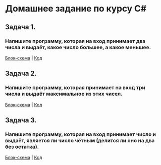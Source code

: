 # Домашнее задание по курсу С#

## Задача 1.

### Напишите программу, которая на вход принимает два числа и выдаёт, какое число большее, а какое меньшее.

 [Блок-схема](diagram.drawio.png) | [Код](/Exp01/Program.cs)

## Задача 2.

### Напишите программу, которая принимает на вход три числа и выдаёт максимальное из этих чисел.

[Блок-схема](/Exp02/diagram1.drawio.png) | [Код](/Exp02/Program.cs)

## Задача 3.

### Напишите программу, которая на вход принимает число и выдаёт, является ли число чётным (делится ли оно на два без остатка).

[Блок-схема](/Exp03/diagram2.drawio.png) | [Код](/Exp03/Program.cs)
